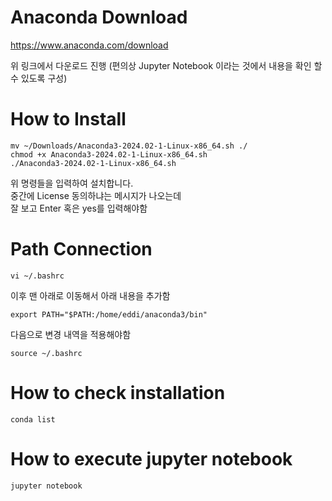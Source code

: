 # Anaconda Download  
https://www.anaconda.com/download  

위 링크에서 다운로드 진행
(편의상 Jupyter Notebook 이라는 것에서 내용을 확인 할 수 있도록 구성)  

# How to Install
```make
mv ~/Downloads/Anaconda3-2024.02-1-Linux-x86_64.sh ./
chmod +x Anaconda3-2024.02-1-Linux-x86_64.sh
./Anaconda3-2024.02-1-Linux-x86_64.sh
```

위 명령들을 입력하여 설치합니다.  
중간에 License 동의하냐는 메시지가 나오는데  
잘 보고 Enter 혹은 yes를 입력해야함  

# Path Connection
```make
vi ~/.bashrc
```

이후 맨 아래로 이동해서 아래 내용을 추가함  
```make
export PATH="$PATH:/home/eddi/anaconda3/bin"
```

다음으로 변경 내역을 적용해야함
```make
source ~/.bashrc
```

# How to check installation
```make
conda list
```

# How to execute jupyter notebook
```make
jupyter notebook
```
